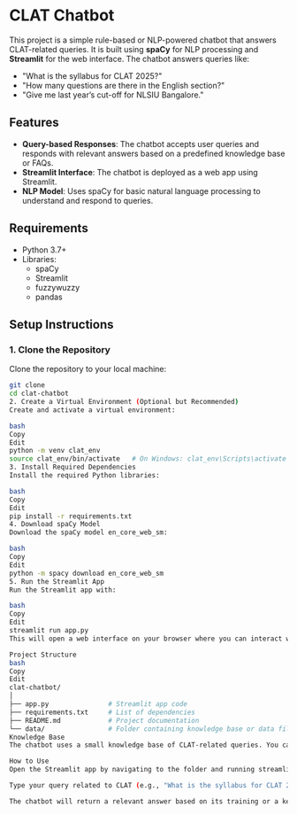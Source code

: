 # CLAT Chatbot

This project is a simple rule-based or NLP-powered chatbot that answers CLAT-related queries. It is built using **spaCy** for NLP processing and **Streamlit** for the web interface. The chatbot answers queries like:

- "What is the syllabus for CLAT 2025?"
- "How many questions are there in the English section?"
- "Give me last year’s cut-off for NLSIU Bangalore."

## Features

- **Query-based Responses**: The chatbot accepts user queries and responds with relevant answers based on a predefined knowledge base or FAQs.
- **Streamlit Interface**: The chatbot is deployed as a web app using Streamlit.
- **NLP Model**: Uses spaCy for basic natural language processing to understand and respond to queries.

## Requirements

- Python 3.7+
- Libraries:
  - spaCy
  - Streamlit
  - fuzzywuzzy
  - pandas

## Setup Instructions

### 1. Clone the Repository

Clone the repository to your local machine:

```bash
git clone
cd clat-chatbot
2. Create a Virtual Environment (Optional but Recommended)
Create and activate a virtual environment:

bash
Copy
Edit
python -m venv clat_env
source clat_env/bin/activate   # On Windows: clat_env\Scripts\activate
3. Install Required Dependencies
Install the required Python libraries:

bash
Copy
Edit
pip install -r requirements.txt
4. Download spaCy Model
Download the spaCy model en_core_web_sm:

bash
Copy
Edit
python -m spacy download en_core_web_sm
5. Run the Streamlit App
Run the Streamlit app with:

bash
Copy
Edit
streamlit run app.py
This will open a web interface on your browser where you can interact with the chatbot.

Project Structure
bash
Copy
Edit
clat-chatbot/
│
├── app.py               # Streamlit app code
├── requirements.txt     # List of dependencies
├── README.md            # Project documentation
└── data/                # Folder containing knowledge base or data files
Knowledge Base
The chatbot uses a small knowledge base of CLAT-related queries. You can expand or modify this knowledge base by editing the relevant files in the data/ folder or updating the response logic in the app.py file.

How to Use
Open the Streamlit app by navigating to the folder and running streamlit run app.py.

Type your query related to CLAT (e.g., "What is the syllabus for CLAT 2025?").

The chatbot will return a relevant answer based on its training or a keyword-based search.
```
